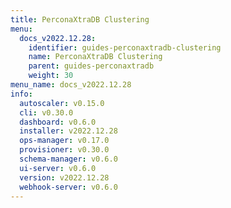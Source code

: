 ```yaml
---
title: PerconaXtraDB Clustering
menu:
  docs_v2022.12.28:
    identifier: guides-perconaxtradb-clustering
    name: PerconaXtraDB Clustering
    parent: guides-perconaxtradb
    weight: 30
menu_name: docs_v2022.12.28
info:
  autoscaler: v0.15.0
  cli: v0.30.0
  dashboard: v0.6.0
  installer: v2022.12.28
  ops-manager: v0.17.0
  provisioner: v0.30.0
  schema-manager: v0.6.0
  ui-server: v0.6.0
  version: v2022.12.28
  webhook-server: v0.6.0
---
```


